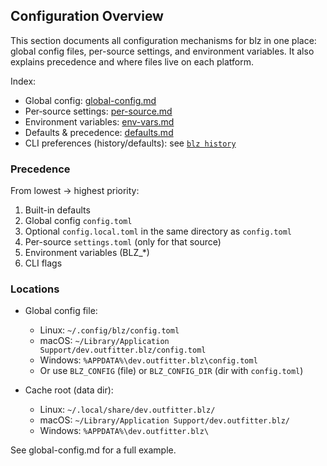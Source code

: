 ## Configuration Overview

This section documents all configuration mechanisms for blz in one place: global config files, per-source settings, and environment variables. It also explains precedence and where files live on each platform.

Index:
- Global config: [global-config.md](./global-config.md)
- Per‑source settings: [per-source.md](./per-source.md)
- Environment variables: [env-vars.md](./env-vars.md)
- Defaults & precedence: [defaults.md](./defaults.md)
- CLI preferences (history/defaults): see [`blz history`](../commands/history.md)

### Precedence

From lowest → highest priority:
1) Built-in defaults
2) Global config `config.toml`
3) Optional `config.local.toml` in the same directory as `config.toml`
4) Per-source `settings.toml` (only for that source)
5) Environment variables (BLZ_*)
6) CLI flags

### Locations

- Global config file:
  - Linux: `~/.config/blz/config.toml`
  - macOS: `~/Library/Application Support/dev.outfitter.blz/config.toml`
  - Windows: `%APPDATA%\dev.outfitter.blz\config.toml`
  - Or use `BLZ_CONFIG` (file) or `BLZ_CONFIG_DIR` (dir with `config.toml`)

- Cache root (data dir):
  - Linux: `~/.local/share/dev.outfitter.blz/`
  - macOS: `~/Library/Application Support/dev.outfitter.blz/`
  - Windows: `%APPDATA%\dev.outfitter.blz\`

See global-config.md for a full example.
